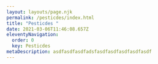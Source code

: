 ```yaml
---
layout: layouts/page.njk
permalink: /pesticdes/index.html
title: "Pesticdes "
date: 2021-03-06T11:46:08.657Z
eleventyNavigation:
  order: 0
  key: Pesticdes
metaDescription: asdfasdfasdfadsfasdfasdfasdfasdfasdf
---
```

